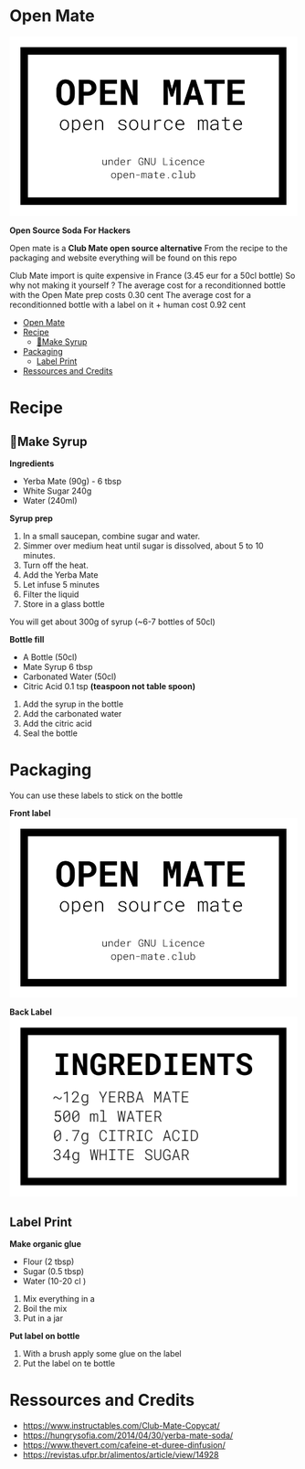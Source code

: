 # Open Mate
![](medias/label_front.png)

**Open Source Soda For Hackers**

Open mate is a **Club Mate open source alternative** From the recipe to the packaging and website everything will be found on this repo

Club Mate import is quite expensive in France (3.45 eur for a 50cl bottle) So why not making it yourself ? The average cost for a reconditionned bottle with the Open Mate prep costs 0.30 cent 
The average cost for a reconditionned bottle with a label on it + human cost 0.92 cent

- [Open Mate](#open-mate)
- [Recipe](#recipe)
  - [🫗Make Syrup](#make-syrup)
- [Packaging](#packaging)
  - [Label Print](#label-print)
- [Ressources and Credits](#ressources-and-credits)


# Recipe

## 🫗Make Syrup 

**Ingredients**
* Yerba Mate (90g) - 6 tbsp
* White Sugar 240g
* Water (240ml)

**Syrup prep**

1. In a small saucepan, combine sugar and water.
2. Simmer over medium heat until sugar is dissolved, about 5 to 10 minutes. 
3. Turn off the heat.
4. Add the Yerba Mate
5. Let infuse 5 minutes
6. Filter the liquid
7. Store in a glass bottle

You will get about 300g of syrup (~6-7 bottles of 50cl)


**Bottle fill**
- A Bottle (50cl)
- Mate Syrup 6 tbsp
- Carbonated Water (50cl)
- Citric Acid 0.1 tsp **(teaspoon not table spoon)**

1. Add the syrup in the bottle
2. Add the carbonated water
3. Add the citric acid
4. Seal the bottle


# Packaging

You can use these labels to stick on the bottle

**Front label**
![](medias/label_front.png)

**Back Label**
![](medias/label_back.png)



## Label Print

**Make organic glue**
- Flour (2 tbsp)
- Sugar (0.5 tbsp)
- Water (10-20 cl )

1. Mix everything in a 
2. Boil the mix
3. Put in a jar

**Put label on bottle**

1. With a brush apply some  glue on the label 
2. Put the label on te bottle

# Ressources and Credits
- https://www.instructables.com/Club-Mate-Copycat/
- https://hungrysofia.com/2014/04/30/yerba-mate-soda/
- https://www.thevert.com/cafeine-et-duree-dinfusion/
- https://revistas.ufpr.br/alimentos/article/view/14928